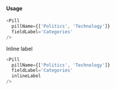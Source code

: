 #### Usage

```js
<Pill
  pillName={['Politics', 'Technology']}
  fieldLabel='Categories'
/>
```

Inline label

```js
<Pill
  pillName={['Politics', 'Technology']}
  fieldLabel='Categories'
  inlineLabel
/>
```